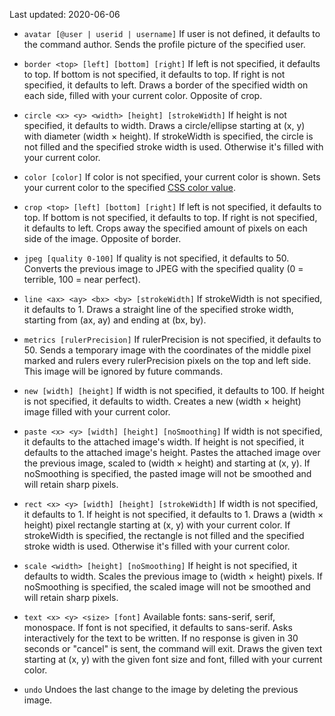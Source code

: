 Last updated: 2020-06-06

* `avatar [@user | userid | username]`
If user is not defined, it defaults to the command author. Sends the profile picture of the specified user.

* `border <top> [left] [bottom] [right]`
If left is not specified, it defaults to top. If bottom is not specified, it defaults to top. If right is not specified, it defaults to left. Draws a border of the specified width on each side, filled with your current color. Opposite of crop.

* `circle <x> <y> <width> [height] [strokeWidth]`
If height is not specified, it defaults to width. Draws a circle/ellipse starting at (x, y) with diameter (width × height). If strokeWidth is specified, the circle is not filled and the specified stroke width is used. Otherwise it's filled with your current color.

* `color [color]`
If color is not specified, your current color is shown. Sets your current color to the specified [CSS color value](https://developer.mozilla.org/en-US/docs/Web/CSS/color_value).

* `crop <top> [left] [bottom] [right]`
If left is not specified, it defaults to top. If bottom is not specified, it defaults to top. If right is not specified, it defaults to left. Crops away the specified amount of pixels on each side of the image. Opposite of border.

* `jpeg [quality 0-100]`
If quality is not specified, it defaults to 50. Converts the previous image to JPEG with the specified quality (0 = terrible, 100 = near perfect).

* `line <ax> <ay> <bx> <by> [strokeWidth]`
If strokeWidth is not specified, it defaults to 1. Draws a straight line of the specified stroke width, starting from (ax, ay) and ending at (bx, by).

* `metrics [rulerPrecision]`
If rulerPrecision is not specified, it defaults to 50. Sends a temporary image with the coordinates of the middle pixel marked and rulers every rulerPrecision pixels on the top and left side. This image will be ignored by future commands.

* `new [width] [height]`
If width is not specified, it defaults to 100. If height is not specified, it defaults to width. Creates a new (width × height) image filled with your current color.

* `paste <x> <y> [width] [height] [noSmoothing]`
If width is not specified, it defaults to the attached image's width. If height is not specified, it defaults to the attached image's height. Pastes the attached image over the previous image, scaled to (width × height) and starting at (x, y). If noSmoothing is specified, the pasted image will not be smoothed and will retain sharp pixels.

* `rect <x> <y> [width] [height] [strokeWidth]`
If width is not specified, it defaults to 1. If height is not specified, it defaults to 1. Draws a (width × height) pixel rectangle starting at (x, y) with your current color. If strokeWidth is specified, the rectangle is not filled and the specified stroke width is used. Otherwise it's filled with your current color.

* `scale <width> [height] [noSmoothing]`
If height is not specified, it defaults to width. Scales the previous image to (width × height) pixels. If noSmoothing is specified, the scaled image will not be smoothed and will retain sharp pixels.

* `text <x> <y> <size> [font]`
Available fonts: sans-serif, serif, monospace. If font is not specified, it defaults to sans-serif. Asks interactively for the text to be written. If no response is given in 30 seconds or "cancel" is sent, the command will exit. Draws the given text starting at (x, y) with the given font size and font, filled with your current color.

* `undo`
Undoes the last change to the image by deleting the previous image.